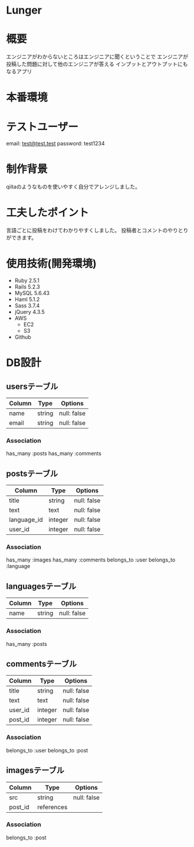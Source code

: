 # Lunger

# 概要
エンジニアがわからないところはエンジニアに聞くということで
エンジニアが投稿した問題に対して他のエンジニアが答える
インプットとアウトプットにもなるアプリ
# 本番環境

# テストユーザー
email: test@test.test
password: test1234

# 制作背景
qiitaのようなものを使いやすく自分でアレンジしました。

# 工夫したポイント
言語ごとに投稿をわけてわかりやすくしました。
投稿者とコメントのやりとりができます。

# 使用技術(開発環境)
- Ruby 2.5.1
- Rails 5.2.3
- MySQL 5.6.43
- Haml 5.1.2
- Sass 3.7.4
- jQuery 4.3.5
- AWS
  - EC2
  - S3
- Github

# DB設計
## usersテーブル
|Column|Type|Options|
|------|----|-------|
|name|string|null: false|
|email|string|null: false|
### Association
has_many :posts
has_many :comments

## postsテーブル
|Column|Type|Options|
|------|----|-------|
|title|string|null: false|
|text|text|null: false|
|language_id|integer|null: false|
|user_id|integer|null: false|
### Association
has_many :images
has_many :comments
belongs_to :user
belongs_to :language

## languagesテーブル
|Column|Type|Options|
|------|----|-------|
|name|string|null: false|
### Association
has_many :posts

## commentsテーブル
|Column|Type|Options|
|------|----|-------|
|title|string|null: false|
|text|text|null: false|
|user_id|integer|null: false|
|post_id|integer|null: false|
### Association
belongs_to :user
belongs_to :post

## imagesテーブル
|Column|Type|Options|
|------|----|-------|
|src|string|null: false|
|post_id|references||foreign_key: true|
### Association
belongs_to :post
